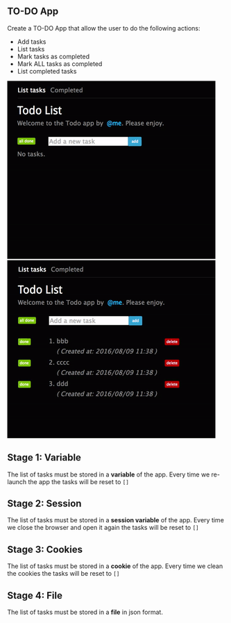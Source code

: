 ## TO-DO App

Create a TO-DO App that allow the user to do the following actions:
- Add tasks
- List tasks
- Mark tasks as completed
- Mark ALL tasks as completed
- List completed tasks

![complete tasks](img/completeTasks.gif)
![complete ALL tasks](img/completeAllTasks.gif)

## Stage 1: Variable

The list of tasks must be stored in a **variable** of the app. Every time we re-launch the app the tasks will be reset to `[]`

## Stage 2: Session

The list of tasks must be stored in a **session variable** of the app. Every time we close the browser and open it again the tasks will be reset to `[]`

## Stage 3: Cookies

The list of tasks must be stored in a **cookie** of the app. Every time we clean the cookies the tasks will be reset to `[]`

## Stage 4: File

The list of tasks must be stored in a **file** in json format.
